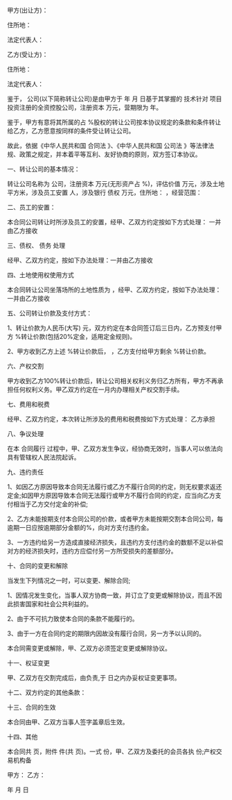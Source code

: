 
 


甲方(出让方)：


住所地：


法定代表人：


乙方(受让方)：


住所地：


法定代表人：


鉴于， 公司(以下简称转让公司)是由甲方于 年 月 日基于其掌握的 技术针对 项目投资注册的全资控股公司，注册资本 万元，营期限为 年。


鉴于，甲方有意将其所属的占 %股权的转让公司按本协议规定的条款和条件转让给乙方，乙方愿意按同样的条件受让转让公司。


故此，依据《中华人民共和国
合同法
》、《中华人民共和国
公司法
》等法律法规、政策之规定，并本着平等互利、友好协商的原则，双方签订本协议。


一、转让公司的基本情况：


转让公司名称为 公司，注册资本 万元(无形资产占 %)，评估价值 万元，涉及土地 平方米，涉及员工安置 人，涉及银行
债权
 万元，住所地： ，经营范围：


二、员工的安置：


本合同公司转让时所涉及员工的安置，经甲、乙双方约定按如下方式处理： 一并由乙方接收


三、债权、
债务
处理


经甲、乙双方约定，按如下办法处理：一并由乙方接收


四、土地使用权使用方式


本合同转让公司坐落场所的土地性质为 ，经甲、乙双方约定，按如下办法处理：一并由乙方接收


五、公司转让价款及支付方式：


1、转让价款为人民币(大写) 元，双方约定在本合同签订后三日内，乙方预支付甲方 %转让价款(包括20%定金，适用定金规则)。


2、甲方收到乙方上述 %转让价款后， ，乙方支付给甲方剩余 %转让价款。


六、产权交割


甲方收到乙方100%转让价款后，转让公司相关权利义务归乙方所有，甲方不再承担任何权利义务。甲乙双方约定在一月内办理相关产权交割手续。


七、费用和税费


经甲、乙双方约定，本次转让所涉及的费用和税费按如下方式处理： 乙方承担


八、争议处理


在本
合同履行
过程中，甲、乙双方发生争议，经协商无效时，当事人可以依法向具有管辖权人民法院起诉。


九、违约责任


1、如因乙方原因导致本合同无法履行或乙方不履行合同的约定，则无权要求返还定金;如因甲方原因导致本合同无法履行或甲方不履行合同的约定，应当向乙方支付相当于乙方交付定金的补偿;


2、乙方未能按期支付本合同公司的价款，或者甲方未能按期交割本合同公司，每逾期一日应按逾期部分金额的%，向对方支付违约金。


3、一方违约给另一方造成直接经济损失，且违约方支付违约金的数额不足以补偿对方的经济损失时，违约方应偿付另一方所受损失的差额部分。


十、合同的变更和解除


当发生下列情况之一时，可以变更、解除合同;


1、因情况发生变化，当事人双方协商一致，并订立了变更或解除协议，而且不因此损害国家和社会公共利益的。


2、由于不可抗力致使本合同的条款不能履行的。


3、由于一方在合同约定的期限内因故没有履行合同，另一方予以认同的。


本合同需变更或解除，甲、乙双方必须签定变更或解除协议。


十一、权证变更


甲、乙双方在交割完成后，由负责,于 日之内办妥权证变更事项。


十二、双方约定的其他条款：


十三、合同的生效


本合同由甲、乙双方当事人签字盖章后生效。


十四、其他


本合同共 页，附件 件(共 页)。一式 份，甲、乙双方及委托的会员各执 份;产权交易机构备


甲方： 乙方：


年 月 日
 


 

 
 
 
 
 
  


  
 

  


  


  
 
 
 
 

